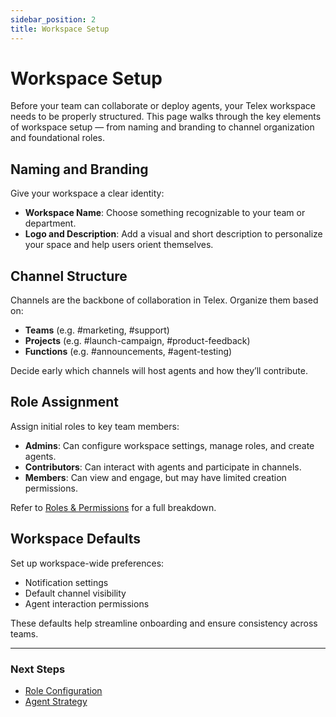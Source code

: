 ```yaml
---
sidebar_position: 2
title: Workspace Setup
---
```


# Workspace Setup

Before your team can collaborate or deploy agents, your Telex workspace needs to be properly structured. This page walks through the key elements of workspace setup — from naming and branding to channel organization and foundational roles.

## Naming and Branding

Give your workspace a clear identity:
- **Workspace Name**: Choose something recognizable to your team or department.
- **Logo and Description**: Add a visual and short description to personalize your space and help users orient themselves.

## Channel Structure

Channels are the backbone of collaboration in Telex. Organize them based on:
- **Teams** (e.g. #marketing, #support)
- **Projects** (e.g. #launch-campaign, #product-feedback)
- **Functions** (e.g. #announcements, #agent-testing)

Decide early which channels will host agents and how they’ll contribute.

## Role Assignment

Assign initial roles to key team members:
- **Admins**: Can configure workspace settings, manage roles, and create agents.
- **Contributors**: Can interact with agents and participate in channels.
- **Members**: Can view and engage, but may have limited creation permissions.

Refer to [Roles & Permissions](../organisation-setup/role-permission.md) for a full breakdown.

## Workspace Defaults

Set up workspace-wide preferences:
- Notification settings
- Default channel visibility
- Agent interaction permissions

These defaults help streamline onboarding and ensure consistency across teams.

---

### Next Steps

- [Role Configuration](../organisation-setup/role-permission.md)
- [Agent Strategy](../organisation-setup/agent-strategy.md)